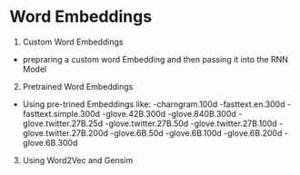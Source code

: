 # Word Embeddings
1. Custom Word Embeddings
- prepraring a custom word Embedding and then passing it into the RNN Model
2. Pretrained Word Embeddings
- Using pre-trined Embeddings like:
-charngram.100d
-fasttext.en.300d
-fasttext.simple.300d
-glove.42B.300d
-glove.840B.300d
-glove.twitter.27B.25d
-glove.twitter.27B.50d
-glove.twitter.27B.100d
-glove.twitter.27B.200d
-glove.6B.50d
-glove.6B.100d
-glove.6B.200d
-glove.6B.300d
3. Using Word2Vec and Gensim

